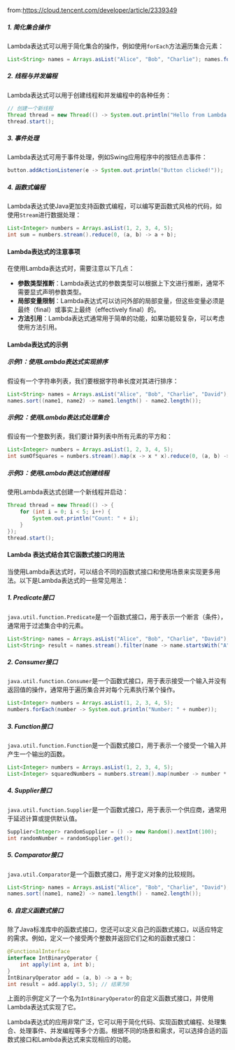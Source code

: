 from:https://cloud.tencent.com/developer/article/2339349
##### 1. 简化集合操作
Lambda表达式可以用于简化集合的操作，例如使用`forEach`方法遍历集合元素：
```java
List<String> names = Arrays.asList("Alice", "Bob", "Charlie"); names.forEach(name -> System.out.println("Hello, " + name));
```
##### 2. 线程与并发编程
Lambda表达式可以用于创建线程和并发编程中的各种任务：
```java
// 创建一个新线程 
Thread thread = new Thread(() -> System.out.println("Hello from Lambda Thread!"));
thread.start();
```
##### 3. 事件处理
Lambda表达式可用于事件处理，例如Swing应用程序中的按钮点击事件：
```java
button.addActionListener(e -> System.out.println("Button clicked!"));
```
##### 4. 函数式编程
Lambda表达式使Java更加支持函数式编程，可以编写更函数式风格的代码，如使用`Stream`进行数据处理：
```java
List<Integer> numbers = Arrays.asList(1, 2, 3, 4, 5); 
int sum = numbers.stream().reduce(0, (a, b) -> a + b);
```
#### Lambda表达式的注意事项
在使用Lambda表达式时，需要注意以下几点：
- **参数类型推断**：Lambda表达式的参数类型可以根据上下文进行推断，通常不需要显式声明参数类型。
- **局部变量限制**：Lambda表达式可以访问外部的局部变量，但这些变量必须是最终（final）或事实上最终（effectively final）的。
- **方法引用**：Lambda表达式通常用于简单的功能，如果功能较复杂，可以考虑使用方法引用。

#### Lambda表达式的示例
##### 示例1：使用Lambda表达式实现排序
假设有一个字符串列表，我们要根据字符串长度对其进行排序：
```java
List<String> names = Arrays.asList("Alice", "Bob", "Charlie", "David"); 
names.sort((name1, name2) -> name1.length() - name2.length());
```
##### 示例2：使用Lambda表达式处理集合

假设有一个整数列表，我们要计算列表中所有元素的平方和：
```java
List<Integer> numbers = Arrays.asList(1, 2, 3, 4, 5);
int sumOfSquares = numbers.stream().map(x -> x * x).reduce(0, (a, b) -> a + b);
```
##### 示例3：使用Lambda表达式创建线程

使用Lambda表达式创建一个新线程并启动：
```java
Thread thread = new Thread(() -> {
    for (int i = 0; i < 5; i++) {
        System.out.println("Count: " + i);
    }
});
thread.start();
```

#### Lambda 表达式结合其它函数式接口的用法

当使用Lambda表达式时，可以结合不同的函数式接口和使用场景来实现更多用法。以下是Lambda表达式的一些常见用法：
##### 1. Predicate接口
`java.util.function.Predicate`是一个函数式接口，用于表示一个断言（条件），通常用于过滤集合中的元素。
```java
List<String> names = Arrays.asList("Alice", "Bob", "Charlie", "David"); 
List<String> result = names.stream().filter(name -> name.startsWith("A")).collect(Collectors.toList());
```
##### 2. Consumer接口
`java.util.function.Consumer`是一个函数式接口，用于表示接受一个输入并没有返回值的操作，通常用于遍历集合并对每个元素执行某个操作。
```java
List<Integer> numbers = Arrays.asList(1, 2, 3, 4, 5); 
numbers.forEach(number -> System.out.println("Number: " + number));
```
##### 3. Function接口
`java.util.function.Function`是一个函数式接口，用于表示一个接受一个输入并产生一个输出的函数。
```java
List<Integer> numbers = Arrays.asList(1, 2, 3, 4, 5); 
List<Integer> squaredNumbers = numbers.stream().map(number -> number * number).collect(Collectors.toList());
```
##### 4. Supplier接口
`java.util.function.Supplier`是一个函数式接口，用于表示一个供应商，通常用于延迟计算或提供默认值。
```java
Supplier<Integer> randomSupplier = () -> new Random().nextInt(100); 
int randomNumber = randomSupplier.get();
```

##### 5. Comparator接口
`java.util.Comparator`是一个函数式接口，用于定义对象的比较规则。
```java
List<String> names = Arrays.asList("Alice", "Bob", "Charlie", "David"); 
names.sort((name1, name2) -> name1.length() - name2.length());
```

##### 6. 自定义函数式接口
除了Java标准库中的函数式接口，您还可以定义自己的函数式接口，以适应特定的需求。例如，定义一个接受两个整数并返回它们之和的函数式接口：
```java
@FunctionalInterface
interface IntBinaryOperator {
    int apply(int a, int b);
}
IntBinaryOperator add = (a, b) -> a + b;
int result = add.apply(3, 5); // 结果为8
```
上面的示例定义了一个名为`IntBinaryOperator`的自定义函数式接口，并使用Lambda表达式实现了它。

Lambda表达式的应用非常广泛，它可以用于简化代码、实现函数式编程、处理集合、处理事件、并发编程等多个方面。根据不同的场景和需求，可以选择合适的函数式接口和Lambda表达式来实现相应的功能。